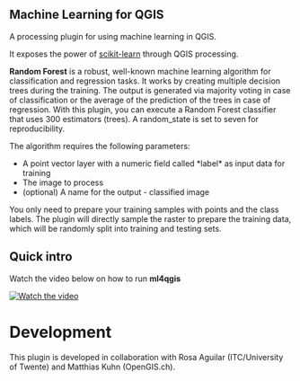 ## Machine Learning for QGIS

A processing plugin for using machine learning in QGIS.

It exposes the power of [scikit-learn](https://scikit-learn.org/stable/) through QGIS processing.

**Random Forest** is a robust, well-known machine learning algorithm for classification and regression tasks. 
It works by creating multiple decision trees during the training. The output is generated via majority voting in case of classification
or the average of the prediction of the trees in case of regression.
With this plugin, you can execute a Random Forest classifier that uses 300 estimators (trees).
A random_state is set to seven for reproducibility.

The algorithm requires the following parameters:

<ul>
  <li>A point vector layer with a numeric field called *label* as input data for training</li>
  <li>The image to process</li>
  <li>(optional) A name for the output - classified image</li>
</ul>

You only need to prepare your training samples with points and the class labels. 
The plugin will directly sample the raster to prepare the training data, which will be randomly split into training and testing sets.

## Quick intro
Watch the video below on how to run **ml4qgis**


[![Watch the video](https://img.youtube.com/vi/ndPQ6rklOkw/0.jpg)](https://www.youtube.com/watch?v=ndPQ6rklOkw)


# Development
This plugin is developed in collaboration with Rosa Aguilar (ITC/University of Twente) and Matthias Kuhn (OpenGIS.ch).


